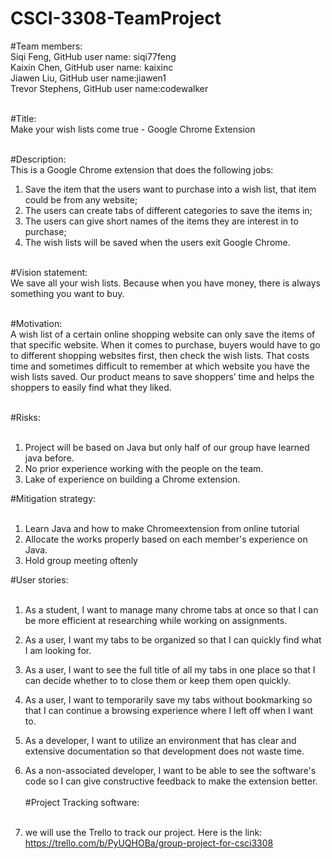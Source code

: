 # CSCI-3308-TeamProject

#Team members:<br>
Siqi Feng, GitHub user name: siqi77feng<br>
Kaixin Chen, GitHub user name: kaixinc<br>
Jiawen Liu, GitHub user name:jiawen1 <br>
Trevor Stephens, GitHub user name:codewalker<br><br>

#Title:<br>
Make your wish lists come true - Google Chrome Extension<br><br>

#Description:<br>
This is a Google Chrome extension that does the following jobs: <br>
1.	Save the item that the users want to purchase into a wish list, that item could be from any website; <br>
2.	The users can create tabs of different categories to save the items in; <br>
3.	The users can give short names of the items they are interest in to purchase; <br>
4.	The wish lists will be saved when the users exit Google Chrome.<br><br>

#Vision statement:<br>
We save all your wish lists. Because when you have money, there is always something you want to buy. <br><br>

#Motivation:<br>
A wish list of a certain online shopping website can only save the items of that specific website. When it comes to purchase, buyers would have to go to different shopping websites first, then check the wish lists. That costs time and sometimes difficult to remember at which website you have the wish lists saved. Our product means to save shoppers’ time and helps the shoppers to easily find what they liked.
<br><br>

#Risks:<br><br>
1. Project will be based on Java but only half of our group have learned java before.<br>
2. No prior experience working with the people on the team.<br>
3. Lake of experience on building a Chrome extension.<br>

#Mitigation strategy:<br><br>
1. Learn Java and how to make Chromeextension from online tutorial<br>
2. Allocate the works properly based on each member's experience on Java.<br>
3. Hold group meeting oftenly<br>

#User stories:<br><br>
1. As a student, I want to manage many chrome tabs at once so that I can be more efficient at researching while working on assignments.<br>

2. As a user, I want my tabs to be organized so that I can quickly find what I am looking for. <br>

3. As a user, I want to see the full title of all my tabs in one place so that I can decide whether to to close them or keep them open quickly.<br>

4. As a user, I want to temporarily save my tabs without bookmarking so that I can continue a browsing experience where I left off when I want to.<br>  

5. As a developer, I want to utilize an environment that has clear and extensive documentation so that development does not waste time.<br>     
6. As a non-associated developer, I want to be able to see the software's code so I can give constructive feedback to make the extension better.<br>  
 #Project Tracking software: <br><br>
 1. we will use the Trello to track our project. Here is the link: https://trello.com/b/PyUQHOBa/group-project-for-csci3308
 
 
 
 



